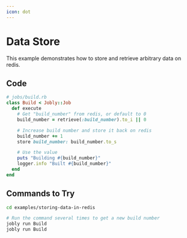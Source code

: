 ```yaml
---
icon: dot
---
```


# Data Store

This example demonstrates how to store and retrieve arbitrary data on redis.

## Code

```ruby
# jobs/build.rb
class Build < Jobly::Job
  def execute
    # Get "build_number" from redis, or default to 0
    build_number = retrieve(:build_number).to_i || 0

    # Increase build number and store it back on redis
    build_number += 1
    store build_number: build_number.to_s

    # Use the value
    puts "Building #{build_number}"
    logger.info "Built #{build_number}"
  end
end
```


## Commands to Try

```bash
cd examples/storing-data-in-redis

# Run the command several times to get a new build number
jobly run Build
jobly run Build
```

